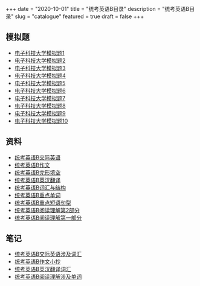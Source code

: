 +++
date = "2020-10-01"
title = "统考英语B目录"
description = "统考英语B目录"
slug = "catalogue"
featured = true
draft = false 
+++
## 模拟题
* [电子科技大学模拟题1](/posts/杂学/专升本/英语/统考英语b/模拟题/test_page_1)
* [电子科技大学模拟题2](/posts/杂学/专升本/英语/统考英语b/模拟题/test_page_2)
* [电子科技大学模拟题3](/posts/杂学/专升本/英语/统考英语b/模拟题/test_page_3)
* [电子科技大学模拟题4](/posts/杂学/专升本/英语/统考英语b/模拟题/test_page_4)
* [电子科技大学模拟题5](/posts/杂学/专升本/英语/统考英语b/模拟题/test_page_5)
* [电子科技大学模拟题6](/posts/杂学/专升本/英语/统考英语b/模拟题/test_page_6)
* [电子科技大学模拟题7](/posts/杂学/专升本/英语/统考英语b/模拟题/test_page_7)
* [电子科技大学模拟题8](/posts/杂学/专升本/英语/统考英语b/模拟题/test_page_8)
* [电子科技大学模拟题9](/posts/杂学/专升本/英语/统考英语b/模拟题/test_page_9)
* [电子科技大学模拟题10](/posts/杂学/专升本/英语/统考英语b/模拟题/test_page_10)

## 资料
* [统考英语B交际英语](/posts/杂学/专升本/英语/统考英语b/study_page_1)
* [统考英语B作文](/posts/杂学/专升本/英语/统考英语b/study_page_3)
* [统考英语B完形填空](/posts/杂学/专升本/英语/统考英语b/study_page_4)
* [统考英语B英汉翻译](/posts/杂学/专升本/英语/统考英语b/study_page_5)
* [统考英语B词汇与结构](/posts/杂学/专升本/英语/统考英语b/study_page_7)
* [统考英语B重点单词](/posts/杂学/专升本/英语/统考英语b/study_page_8)
* [统考英语B重点短语句型](/posts/杂学/专升本/英语/统考英语b/study_page_9)
* [统考英语B阅读理解第2部分](/posts/杂学/专升本/英语/统考英语b/study_page_11)
* [统考英语B阅读理解第一部分](/posts/杂学/专升本/英语/统考英语b/study_page_12)
## 笔记
* [统考英语B交际英语涉及词汇](/posts/杂学/专升本/英语/统考英语b/study_page_0)
* [统考英语B作文小抄](/posts/杂学/专升本/英语/统考英语b/study_page_2)
* [统考英语B英汉翻译词汇](/posts/杂学/专升本/英语/统考英语b/study_page_6)
* [统考英语B阅读理解涉及单词](/posts/杂学/专升本/英语/统考英语b/study_page_10)